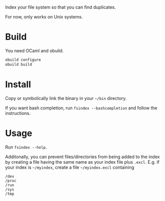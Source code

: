 Index your file system so that you can find duplicates.

For now, only works on Unix systems.

# Build

You need OCaml and obuild.

```bash
obuild configure
obuild build
```

# Install

Copy or symbolically link the binary in your `~/bin` directory.

If you want bash completion, run `fsindex --bashcompletion` and follow the instructions.

# Usage

Run `fsindex --help`.

Additonally, you can prevent files/directories from being added to the index by creating a file having the same name as your index file plus `.excl`. E.g. if your index is `~/myindex`, create a file `~/myindex.excl` containing

```
/dev
/proc
/run
/sys
/tmp
```
